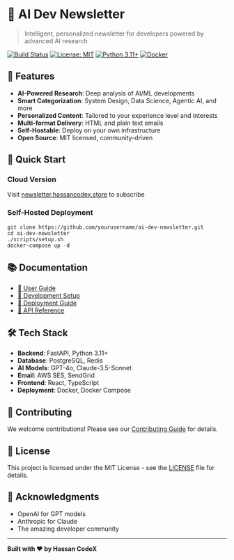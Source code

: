 # 🤖 AI Dev Newsletter

> Intelligent, personalized newsletter for developers powered by advanced AI research

[![Build Status](https://github.com/yourusername/ai-dev-newsletter/workflows/CI/badge.svg)](https://github.com/yourusername/ai-dev-newsletter/actions)
[![License: MIT](https://img.shields.io/badge/License-MIT-yellow.svg)](https://opensource.org/licenses/MIT)
[![Python 3.11+](https://img.shields.io/badge/python-3.11+-blue.svg)](https://www.python.org/downloads/)
[![Docker](https://img.shields.io/badge/docker-ready-blue.svg)](https://hub.docker.com/)

## 🌟 Features

- **AI-Powered Research**: Deep analysis of AI/ML developments
- **Smart Categorization**: System Design, Data Science, Agentic AI, and more
- **Personalized Content**: Tailored to your experience level and interests  
- **Multi-format Delivery**: HTML and plain text emails
- **Self-Hostable**: Deploy on your own infrastructure
- **Open Source**: MIT licensed, community-driven

## 🚀 Quick Start

### Cloud Version
Visit [newsletter.hassancodex.store](https://newsletter.hassancodex.store) to subscribe

### Self-Hosted Deployment
```
git clone https://github.com/yourusername/ai-dev-newsletter.git
cd ai-dev-newsletter
./scripts/setup.sh
docker-compose up -d
```

## 📚 Documentation

- [📖 User Guide](docs/user-guide/)
- [🔧 Development Setup](docs/development/)
- [🚀 Deployment Guide](docs/deployment/)
- [📡 API Reference](docs/api/)

## 🛠 Tech Stack

- **Backend**: FastAPI, Python 3.11+
- **Database**: PostgreSQL, Redis
- **AI Models**: GPT-4o, Claude-3.5-Sonnet
- **Email**: AWS SES, SendGrid
- **Frontend**: React, TypeScript
- **Deployment**: Docker, Docker Compose

## 🤝 Contributing

We welcome contributions! Please see our [Contributing Guide](CONTRIBUTING.md) for details.

## 📄 License

This project is licensed under the MIT License - see the [LICENSE](LICENSE) file for details.

## 🙏 Acknowledgments

- OpenAI for GPT models
- Anthropic for Claude
- The amazing developer community

---

**Built with ❤️ by Hassan CodeX**
